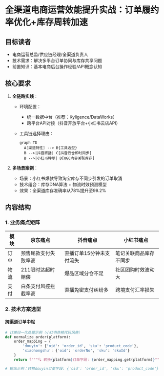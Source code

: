 # 全渠道电商运营效能提升实战：订单履约率优化+库存周转加速

## 目标读者

- 电商运营总监/供应链经理/全渠道负责人
- 技术需求：解决多平台订单协同与库存共享问题
- 前置知识：基本电商后台操作经验/API概念认知

## 核心要求

1. **全链路实践**：
   - 环境配置：
     - 统一数据中台（推荐：Kyligence/DataWorks）
     - 跨平台API对接（抖音开放平台+小红书云店API）
   - 工具链选择理由：

     ```mermaid
     graph TD
       A[渠道特性] --> B{工具选型}
       B -->|抖音直播| C[抖音云仓即时同步]
       B -->|小红书种草| D[UGC内容关联库存]
     ```

2. **多场景案例**：
   - 场景：小红书爆款导致淘宝库存不同步引发的订单取消
   - 技术组合：库存DNA算法 + 物流时效预测模型
   - 效果：全渠道库存准确率从78%提升至99.2%

## 内容结构

### 1. 业务痛点矩阵

| 模块   | 京东痛点                  | 抖音痛点                | 小红书痛点              |
|--------|--------------------------|-------------------------|-------------------------|
| 订单   | 预售尾款支付失败率高      | 直播订单15分钟未支付流失| 笔记关联商品库存不同步  |
| 物流   | 211限时达超时赔偿        | 爆品区域分仓不足        | 社区团购时效波动大      |
| 支付   | 白条支付风控拦截率高      | 直播免密支付纠纷多      | 跨境支付汇率损失        |

### 2. 技术方案选型

#### 跨渠道订单中枢

```python
# 订单归一化处理示例（小红书热榜代码风格）
def normalize_order(platform):
    order_mapping = {
        'douyin': {'oid': 'order_id', 'sku': 'product_code'},
        'xiaohongshu': {'oid': 'orderNo', 'sku': 'skuId'}
    }
    return f"""🔍 转换{platform}订单字段: {order_mapping.get(platform)}"""

# 输出示例：转换douyin订单字段: {'oid': 'order_id', 'sku': 'product_code'}

